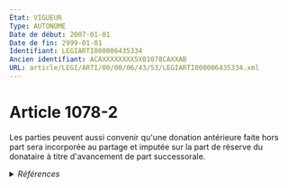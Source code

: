```yaml
---
État: VIGUEUR
Type: AUTONOME
Date de début: 2007-01-01
Date de fin: 2999-01-01
Identifiant: LEGIARTI000006435334
Ancien identifiant: ACAXXXXXXXX5X01078CAXXAB
URL: article/LEGI/ARTI/00/00/06/43/53/LEGIARTI000006435334.xml
---
```


<h1>Article 1078-2</h1>

Les parties peuvent aussi convenir qu'une donation antérieure faite hors part
sera incorporée au partage et imputée sur la part de réserve du donataire à
titre d'avancement de part successorale.


<details>
  <summary><em>Références</em></summary>

  <h2>Articles faisant référence à l'article</h2>
  
  <ul>
    <li>
      <a href="https://legal.tricoteuses.fr//redirection/LEGIARTI000006284843?vers=git&vers=legifrance">LOI n° 2006-728 du 23 juin 2006 portant réforme des successions et des libéralités - article 9 ENTIEREMENT_MODIF</a> MODIFICATION cible
    </li>
    <li>
      <a href="https://legal.tricoteuses.fr//redirection/LEGIARTI000006284855?vers=git&vers=legifrance">LOI n° 2006-728 du 23 juin 2006 portant réforme des successions et des libéralités - article 21 ENTIEREMENT_MODIF</a> MODIFICATION cible
    </li>
    <li>
      <a href="https://legal.tricoteuses.fr//redirection/LEGIARTI000006284857?vers=git&vers=legifrance">LOI n° 2006-728 du 23 juin 2006 portant réforme des successions et des libéralités - article 23 ENTIEREMENT_MODIF</a> MODIFICATION cible
    </li>
  </ul>
  
  <h2>Références faites par l'article</h2>
  
  <ul>
    <li>
      2006-06-23 MODIFICATION source <a href="https://legal.tricoteuses.fr//redirection/LEGIARTI000006284855?vers=git&vers=legifrance">LOI n° 2006-728 du 23 juin 2006 portant réforme des successions et des libéralités - article 21 ENTIEREMENT_MODIF</a>
    </li>
    <li>
      2006-06-23 MODIFICATION source <a href="https://legal.tricoteuses.fr//redirection/LEGIARTI000006284857?vers=git&vers=legifrance">LOI n° 2006-728 du 23 juin 2006 portant réforme des successions et des libéralités - article 23 ENTIEREMENT_MODIF</a>
    </li>
    <li>
      2006-06-23 MODIFICATION source <a href="https://legal.tricoteuses.fr//redirection/LEGIARTI000006284843?vers=git&vers=legifrance">LOI n° 2006-728 du 23 juin 2006 portant réforme des successions et des libéralités - article 9 ENTIEREMENT_MODIF</a>
    </li>
    <li>
      2999-01-01 CITATION cible <a href="https://legal.tricoteuses.fr//redirection/LEGIARTI000006305408?vers=git&vers=legifrance">Code général des impôts - article 776 A AUTONOME MODIFIE, en vigueur du 2006-12-31 au 2011-01-01</a>
    </li>
    <li>
      2999-01-01 CITATION cible <a href="https://legal.tricoteuses.fr//redirection/LEGIARTI000006436078?vers=git&vers=legifrance">Code civil - article 1078-10 AUTONOME VIGUEUR, en vigueur depuis le 2007-01-01</a>
    </li>
  </ul>
</details>
